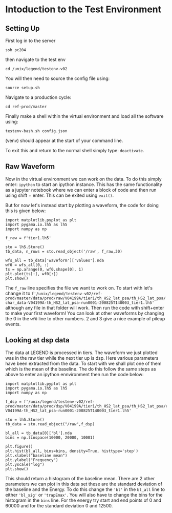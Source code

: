 # Intoduction to the Test Environment

## Setting Up

First log in to the server

`ssh pc204`

then navigate to the test env

`cd /unix/legend/testenv-v02`

You will then need to source the config file using:

`source setup.sh`

Navigate to a production cycle:

`cd ref-prod/master`

Finally make a shell within the virtual environment and load all the software using:

`testenv-bash.sh config.json`

(venv) should appear at the start of your command line.

To exit this and return to the normal shell simply type:
`deactivate`.

## Raw Waveform

Now in the virtual environment we can work on the data. To do this simply enter:
`ipython`
to start an ipython instance. This has the same functionality as a jupyter notebook where we can
enter a block of code and then run using shift + enter. This can be exited using `exit()`.

But for now let's instead start by plotting a waveform, the code for doing this is given below:

```
import matplotlib.pyplot as plt
import pygama.io.lh5 as lh5
import numpy as np

f_raw = f'tier1.lh5'

sto = lh5.Store()
tb_data, n_rows = sto.read_object('/raw', f_raw,30)

wfs_all = tb_data['waveform']['values'].nda
wf0 = wfs_all[0, :]
ts = np.arange(0, wf0.shape[0], 1)
plt.plot(ts[:], wf0[:])
plt.show()
```
The `f_raw` line specifies the file we want to work on. To start with let's change it to 
`f'/unix/legend/testenv-v02/ref-prod/master/data/prod/raw/V04199A/tier1/th_HS2_lat_psa/th_HS2_lat_psa/char_data-V04199A-th_HS2_lat_psa-run0001-200825T140003_tier1.lh5' `
although any file in that folder will work.
Then run the code with shift+enter to make your first waveform! You can look at other waveforms by changing the 0 in the `wf0` line to other numbers. 2 and 3 give a nice example of pileup events.

## Looking at dsp data

The data at LEGEND is processed in tiers. The waveform we just plotted was in the raw tier while the next tier up is dsp. Here various parameters have been extracted from the data. To start with we shall plot one of them which is the mean of the baseline. The do this follow the same steps as above to enter an ipython ennvironment then run the code below:

```
import matplotlib.pyplot as plt
import pygama.io.lh5 as lh5
import numpy as np

f_dsp = f'/unix/legend/testenv-v02/ref-prod/master/data/prod/dsp/V04199A/tier1/th_HS2_lat_psa/th_HS2_lat_psa/char_data-V04199A-th_HS2_lat_psa-run0001-200825T140003_tier1.lh5'

sto = lh5.Store()
tb_data = sto.read_object("/raw",f_dsp)

bl_all = tb_data[0]['bl'].nda
bins = np.linspace(10000, 20000, 10001)
 
plt.figure()
plt.hist(bl_all, bins=bins, density=True, histtype='step')
plt.xlabel("baseline mean")
plt.ylabel("Frequency")
plt.yscale("log")
plt.show()
```
This should return a histogram of the baseline mean. There are 2 other parameters we can plot in this data set these are the standard deviation of the baseline and the Energy. To do this change the `'bl'` in the `bl_all` line to either `'bl_sig'` or `'trapEmax'`. You will also have to change the bins for the histogram in the `bins` line. For the energy try start and end points of 0 and 60000 and for the standard deviation 0 and 12500.
